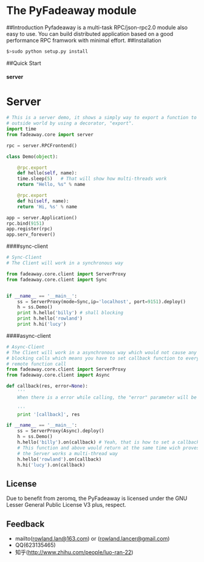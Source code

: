 ﻿The PyFadeaway module
===
##Introduction
Pyfadeaway is a multi-task RPC/json-rpc2.0 module also easy to use.
You can build distributed application based on a good performance RPC 
framwork with minimal effort.
##Installation
```Bash
$>sudo python setup.py install
```
##Quick Start
#### server

# Server
```python
# This is a server demo, it shows a simply way to export a function to the
# outside world by using a decorator, "export".
import time
from fadeaway.core import server

rpc = server.RPCFrontend()

class Demo(object):

    @rpc.export
    def hello(self, name):
	time.sleep(5)   # That will show how multi-threads work
	return "Hello, %s" % name

    @rpc.export
    def hi(self, name):
	return 'Hi, %s' % name

app = server.Application()
rpc.bind(9151)
app.register(rpc)
app.serv_forever()
```
####sync-client
```python
# Sync-Client
# The Client will work in a synchronous way

from fadeaway.core.client import ServerProxy
from fadeaway.core.client import Sync


if __name__ == '__main__':
    ss = ServerProxy(mode=Sync,ip='localhost', port=9151).deploy()
    h = ss.Demo()
    print h.hello('billy') # shall blocking
    print h.hello('rowland')
    print h.hi('lucy')
```
####async-client
```python
# Async-Client
# The Client will work in a asynchronous way which would not cause any 
# blocking calls which means you have to set callback function to every 
# remote function call
from fadeaway.core.client import ServerProxy
from fadeaway.core.client import Async

def callback(res, error=None):
    '''
    When there is a error while calling, the "error" parameter will be set
    
    '''
    print '[callback]', res

if __name__ == '__main__':
    ss = ServerProxy(Async).deploy()
    h = ss.Demo()
    h.hello('billy').on(callback) # Yeah, that is how to set a callback
    # This function and above would return at the same time wich proves
    # the Server works a multi-thread way
    h.hello('rowland').on(callback)
    h.hi('lucy').on(callback)
```
## License
Due to benefit from zeromq, the PyFadeaway is licensed under the GNU Lesser
General Public License V3 plus, respect.

## Feedback
* mailto(rowland.lan@163.com) or (rowland.lancer@gmail.com)
* QQ(623135465)
* 知乎(http://www.zhihu.com/people/luo-ran-22)
